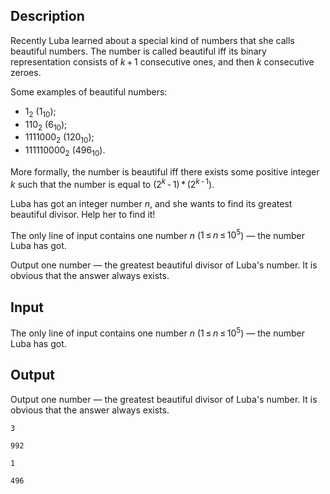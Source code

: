 ## Description

<div><p>Recently Luba learned about a special kind of numbers that she calls <span class="tex-font-style-it">beautiful</span> numbers. The number is called <span class="tex-font-style-it">beautiful</span> iff its binary representation consists of <span class="tex-span"><i>k</i> + 1</span> consecutive ones, and then <span class="tex-span"><i>k</i></span> consecutive zeroes.</p><p>Some examples of beautiful numbers: </p><ul> <li> <span class="tex-span">1<sub class="lower-index">2</sub></span> (<span class="tex-span">1<sub class="lower-index">10</sub></span>); </li><li> <span class="tex-span">110<sub class="lower-index">2</sub></span> (<span class="tex-span">6<sub class="lower-index">10</sub></span>); </li><li> <span class="tex-span">1111000<sub class="lower-index">2</sub></span> (<span class="tex-span">120<sub class="lower-index">10</sub></span>); </li><li> <span class="tex-span">111110000<sub class="lower-index">2</sub></span> (<span class="tex-span">496<sub class="lower-index">10</sub></span>). </li></ul><p>More formally, the number is beautiful iff there exists some positive integer <span class="tex-span"><i>k</i></span> such that the number is equal to <span class="tex-span">(2<sup class="upper-index"><i>k</i></sup> - 1) * (2<sup class="upper-index"><i>k</i> - 1</sup>)</span>.</p><p>Luba has got an integer number <span class="tex-span"><i>n</i></span>, and she wants to find its greatest beautiful divisor. Help her to find it!</p></div><div class="input-specification"><p>The only line of input contains one number <span class="tex-span"><i>n</i></span> (<span class="tex-span">1 ≤ <i>n</i> ≤ 10<sup class="upper-index">5</sup></span>) — the number Luba has got.</p></div><div class="output-specification"><p>Output one number — the greatest beautiful divisor of Luba's number. It is obvious that the answer always exists.</p></div>

## Input

<p>The only line of input contains one number <span class="tex-span"><i>n</i></span> (<span class="tex-span">1 ≤ <i>n</i> ≤ 10<sup class="upper-index">5</sup></span>) — the number Luba has got.</p>

## Output

<p>Output one number — the greatest beautiful divisor of Luba's number. It is obvious that the answer always exists.</p>





```input1
3

```




```input2
992

```




```output1
1

```




```output2
496

```


